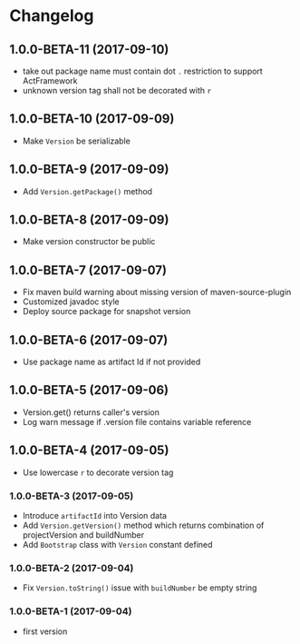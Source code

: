 # Changelog

## 1.0.0-BETA-11 (2017-09-10)
* take out package name must contain dot `.` restriction to support ActFramework
* unknown version tag shall not be decorated with `r`

## 1.0.0-BETA-10 (2017-09-09)
* Make `Version` be serializable

## 1.0.0-BETA-9 (2017-09-09)
* Add `Version.getPackage()` method

## 1.0.0-BETA-8 (2017-09-09)
* Make version constructor be public

## 1.0.0-BETA-7 (2017-09-07)
* Fix maven build warning about missing version of maven-source-plugin
* Customized javadoc style
* Deploy source package for snapshot version

## 1.0.0-BETA-6 (2017-09-07)
* Use package name as artifact Id if not provided

## 1.0.0-BETA-5 (2017-09-06)
* Version.get() returns caller's version
* Log warn message if .version file contains variable reference

## 1.0.0-BETA-4 (2017-09-05)
* Use lowercase `r` to decorate version tag

### 1.0.0-BETA-3 (2017-09-05)
* Introduce `artifactId` into Version data
* Add `Version.getVersion()` method which returns combination of projectVersion and buildNumber
* Add `Bootstrap` class with `Version` constant defined

### 1.0.0-BETA-2 (2017-09-04)
* Fix `Version.toString()` issue with `buildNumber` be empty string

### 1.0.0-BETA-1 (2017-09-04) 
* first version
